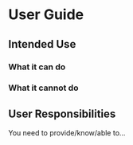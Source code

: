 # User Guide

## Intended Use
### What it can do

### What it cannot do

## User Responsibilities
You need to provide/know/able to...